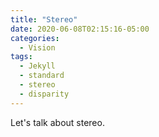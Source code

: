 ```yaml
---
title: "Stereo"
date: 2020-06-08T02:15:16-05:00
categories:
  - Vision
tags:
  - Jekyll
  - standard
  - stereo
  - disparity
---
```



Let's talk about stereo.

